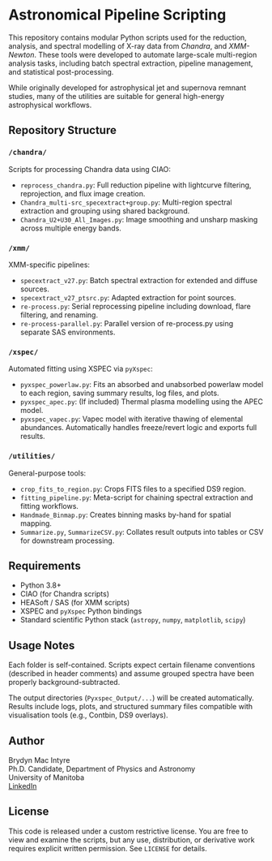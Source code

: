 # Astronomical Pipeline Scripting

This repository contains modular Python scripts used for the reduction, analysis, and spectral modelling of X-ray data from *Chandra*, and *XMM-Newton*. These tools were developed to automate large-scale multi-region analysis tasks, including batch spectral extraction, pipeline management, and statistical post-processing.

While originally developed for astrophysical jet and supernova remnant studies, many of the utilities are suitable for general high-energy astrophysical workflows.

## Repository Structure

### `/chandra/`
Scripts for processing Chandra data using CIAO:
- `reprocess_chandra.py`: Full reduction pipeline with lightcurve filtering, reprojection, and flux image creation.
- `Chandra_multi-src_specextract+group.py`: Multi-region spectral extraction and grouping using shared background.
- `Chandra_U2+U30_All_Images.py`: Image smoothing and unsharp masking across multiple energy bands.

### `/xmm/`
XMM-specific pipelines:
- `specextract_v27.py`: Batch spectral extraction for extended and diffuse sources.
- `specextract_v27_ptsrc.py`: Adapted extraction for point sources.
- `re-process.py`: Serial reprocessing pipeline including download, flare filtering, and renaming.
- `re-process-parallel.py`: Parallel version of re-process.py using separate SAS environments.

### `/xspec/`
Automated fitting using XSPEC via `pyXspec`:
- `pyxspec_powerlaw.py`: Fits an absorbed and unabsorbed powerlaw model to each region, saving summary results, log files, and plots.
- `pyxspec_apec.py`: (If included) Thermal plasma modelling using the APEC model.
- `pyxspec_vapec.py`: Vapec model with iterative thawing of elemental abundances. Automatically handles freeze/revert logic and exports full results.

### `/utilities/`
General-purpose tools:
- `crop_fits_to_region.py`: Crops FITS files to a specified DS9 region.
- `fitting_pipeline.py`: Meta-script for chaining spectral extraction and fitting workflows.
- `Handmade_Binmap.py`: Creates binning masks by-hand for spatial mapping.
- `Summarize.py`, `SummarizeCSV.py`: Collates result outputs into tables or CSV for downstream processing.

## Requirements

- Python 3.8+
- CIAO (for Chandra scripts)
- HEASoft / SAS (for XMM scripts)
- XSPEC and `pyXspec` Python bindings
- Standard scientific Python stack (`astropy`, `numpy`, `matplotlib`, `scipy`)

## Usage Notes

Each folder is self-contained. Scripts expect certain filename conventions (described in header comments) and assume grouped spectra have been properly background-subtracted.

The output directories (`Pyxspec_Output/...`) will be created automatically. Results include logs, plots, and structured summary files compatible with visualisation tools (e.g., Contbin, DS9 overlays).

## Author

Brydyn Mac Intyre  
Ph.D. Candidate, Department of Physics and Astronomy  
University of Manitoba  
[LinkedIn](https://www.linkedin.com/in/brydynmacintyre)

## License

This code is released under a custom restrictive license. You are free to view and examine the scripts, but any use, distribution, or derivative work requires explicit written permission. See `LICENSE` for details.
